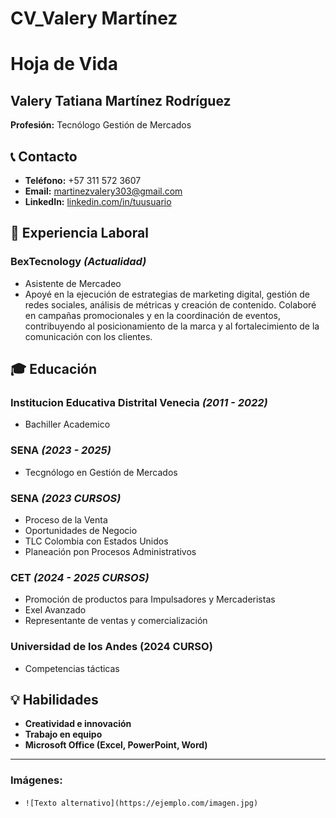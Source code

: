 # CV_Valery Martínez
# Hoja de Vida

## Valery Tatiana Martínez Rodríguez
**Profesión:** Tecnólogo Gestión de Mercados

## 📞 Contacto
- **Teléfono:** +57 311 572 3607
- **Email:** [martinezvalery303@gmail.com](mailto:martinezvalery303@gmail.com)
- **LinkedIn:** [linkedin.com/in/tuusuario](https://linkedin.com/in/tuusuario)

## 🏢 Experiencia Laboral
### **BexTecnology** _(Actualidad)_
- Asistente de Mercadeo
- Apoyé en la ejecución de estrategias de marketing digital, gestión de redes sociales, análisis de métricas y creación de contenido. Colaboré en campañas promocionales y en la coordinación de eventos, contribuyendo al posicionamiento de la marca y al fortalecimiento de la comunicación con los clientes.

## 🎓 Educación
### **Institucion Educativa Distrital Venecia** _(2011 - 2022)_
- Bachiller Academico
### **SENA** _(2023 - 2025)_
- Tecgnólogo en Gestión de Mercados
### **SENA** _(2023 CURSOS)_
- Proceso de la Venta
- Oportunidades de Negocio
- TLC Colombia con Estados Unidos
- Planeación pon Procesos Administrativos
### **CET** _(2024 - 2025 CURSOS)_
- Promoción de productos para Impulsadores y Mercaderistas
- Exel Avanzado
- Representante de ventas y comercialización
### **Universidad de los Andes** (2024 CURSO)
- Competencias tácticas
## 💡 Habilidades
- **Creatividad e innovación**
- **Trabajo en equipo**
- **Microsoft Office (Excel, PowerPoint, Word)**

---

### **Imágenes:**
- `![Texto alternativo](https://ejemplo.com/imagen.jpg)`



